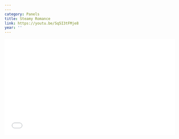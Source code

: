```yaml
---
---
category: Panels
title: Steamy Romance
link: https://youtu.be/Sq5I3tFMje8
year: ''
---
```

<iframe width="560" height="315" src="{{ page.link }}" frameborder="0" allowfullscreen></iframe>
